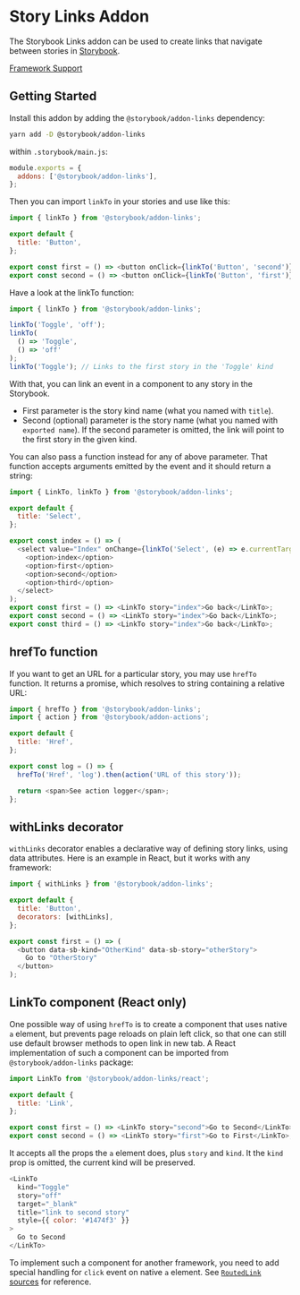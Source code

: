 # Story Links Addon

The Storybook Links addon can be used to create links that navigate between stories in [Storybook](https://storybook.js.org).

[Framework Support](https://github.com/storybookjs/storybook/blob/main/ADDONS_SUPPORT.md)

## Getting Started

Install this addon by adding the `@storybook/addon-links` dependency:

```sh
yarn add -D @storybook/addon-links
```

within `.storybook/main.js`:

```js
module.exports = {
  addons: ['@storybook/addon-links'],
};
```

Then you can import `linkTo` in your stories and use like this:

```js
import { linkTo } from '@storybook/addon-links';

export default {
  title: 'Button',
};

export const first = () => <button onClick={linkTo('Button', 'second')}>Go to "Second"</button>;
export const second = () => <button onClick={linkTo('Button', 'first')}>Go to "First"</button>;
```

Have a look at the linkTo function:

```js
import { linkTo } from '@storybook/addon-links';

linkTo('Toggle', 'off');
linkTo(
  () => 'Toggle',
  () => 'off'
);
linkTo('Toggle'); // Links to the first story in the 'Toggle' kind
```

With that, you can link an event in a component to any story in the Storybook.

- First parameter is the story kind name (what you named with `title`).
- Second (optional) parameter is the story name (what you named with `exported name`).
  If the second parameter is omitted, the link will point to the first story in the given kind.

You can also pass a function instead for any of above parameter. That function accepts arguments emitted by the event and it should return a string:

```js
import { LinkTo, linkTo } from '@storybook/addon-links';

export default {
  title: 'Select',
};

export const index = () => (
  <select value="Index" onChange={linkTo('Select', (e) => e.currentTarget.value)}>
    <option>index</option>
    <option>first</option>
    <option>second</option>
    <option>third</option>
  </select>
);
export const first = () => <LinkTo story="index">Go back</LinkTo>;
export const second = () => <LinkTo story="index">Go back</LinkTo>;
export const third = () => <LinkTo story="index">Go back</LinkTo>;
```

## hrefTo function

If you want to get an URL for a particular story, you may use `hrefTo` function. It returns a promise, which resolves to string containing a relative URL:

```js
import { hrefTo } from '@storybook/addon-links';
import { action } from '@storybook/addon-actions';

export default {
  title: 'Href',
};

export const log = () => {
  hrefTo('Href', 'log').then(action('URL of this story'));

  return <span>See action logger</span>;
};
```

## withLinks decorator

`withLinks` decorator enables a declarative way of defining story links, using data attributes.
Here is an example in React, but it works with any framework:

```js
import { withLinks } from '@storybook/addon-links';

export default {
  title: 'Button',
  decorators: [withLinks],
};

export const first = () => (
  <button data-sb-kind="OtherKind" data-sb-story="otherStory">
    Go to "OtherStory"
  </button>
);
```

## LinkTo component (React only)

One possible way of using `hrefTo` is to create a component that uses native `a` element, but prevents page reloads on plain left click, so that one can still use default browser methods to open link in new tab.
A React implementation of such a component can be imported from `@storybook/addon-links` package:

```js
import LinkTo from '@storybook/addon-links/react';

export default {
  title: 'Link',
};

export const first = () => <LinkTo story="second">Go to Second</LinkTo>;
export const second = () => <LinkTo story="first">Go to First</LinkTo>;
```

It accepts all the props the `a` element does, plus `story` and `kind`. It the `kind` prop is omitted, the current kind will be preserved.

```js
<LinkTo
  kind="Toggle"
  story="off"
  target="_blank"
  title="link to second story"
  style={{ color: '#1474f3' }}
>
  Go to Second
</LinkTo>
```

To implement such a component for another framework, you need to add special handling for `click` event on native `a` element. See [`RoutedLink` sources](https://github.com/storybookjs/storybook/blob/main/addons/links/src/react/components/RoutedLink.js#L20-L24) for reference.
